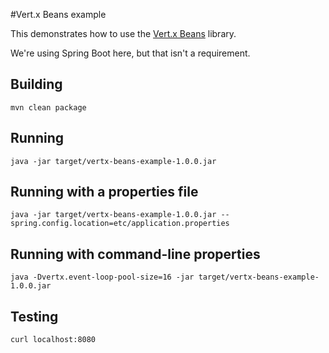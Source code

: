 #Vert.x Beans example

This demonstrates how to use the [Vert.x Beans](https://github.com/rworsnop/vertx-beans) library.

We're using Spring Boot here, but that isn't a requirement.

## Building ##

    mvn clean package

## Running ##

    java -jar target/vertx-beans-example-1.0.0.jar 
    
## Running with a properties file ##
                                                   
    java -jar target/vertx-beans-example-1.0.0.jar --spring.config.location=etc/application.properties
    
## Running with command-line properties ##
                                                                                                      
    java -Dvertx.event-loop-pool-size=16 -jar target/vertx-beans-example-1.0.0.jar 
    
## Testing ##
    
    curl localhost:8080
